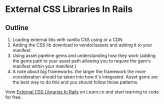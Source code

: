 # External CSS Libraries In Rails

## Outline

1. Loading external libs with vanilla CSS using <link> or a CDN.
2. Adding the CSS lib download to vendor/assets and adding it to your manifest.
3. Using asset pipeline gems and understanding how they work (adding the gems path to your asset path allowing you to require the gem's manifest within your manifest.)
4. A note about big frameworks. the larger the framework the more consideration should be taken into how it's integrated. Asset gems are the best way to do this and you should follow those patterns.

<p data-visibility='hidden'>View <a href='https://learn.co/lessons/external-css-frameworks-in-rails' title='External CSS Libraries In Rails'>External CSS Libraries In Rails</a> on Learn.co and start learning to code for free.</p>
